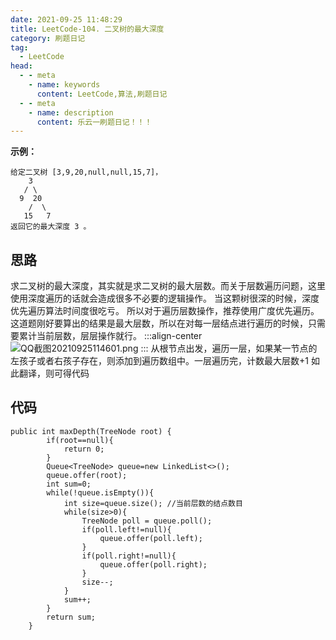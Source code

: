 ```yaml
---
date: 2021-09-25 11:48:29
title: LeetCode-104. 二叉树的最大深度
category: 刷题日记
tag:
  - LeetCode
head:
  - - meta
    - name: keywords
      content: LeetCode,算法,刷题日记
  - - meta
    - name: description
      content: 乐云一刷题日记！！！
---
```

**示例：**

```
给定二叉树 [3,9,20,null,null,15,7]，
    3
   / \
  9  20
    /  \
   15   7
返回它的最大深度 3 。
```
## 思路
求二叉树的最大深度，其实就是求二叉树的最大层数。而关于层数遍历问题，这里使用深度遍历的话就会造成很多不必要的逻辑操作。
当这颗树很深的时候，深度优先遍历算法时间度很吃亏。
所以对于遍历层数操作，推荐使用广度优先遍历。
这道题刚好要算出的结果是最大层数，所以在对每一层结点进行遍历的时候，只需要累计当前层数，层层操作就行。
:::align-center
![QQ截图20210925114601.png](https://www.leyuna.xyz/image/2021-09-25/QQ截图20210925114601.png)
:::
从根节点出发，遍历一层，如果某一节点的左孩子或者右孩子存在，则添加到遍历数组中。一层遍历完，计数最大层数+1
如此翻译，则可得代码
## 代码
```
public int maxDepth(TreeNode root) {
        if(root==null){
            return 0;
        }
        Queue<TreeNode> queue=new LinkedList<>();
        queue.offer(root);
        int sum=0;
        while(!queue.isEmpty()){
            int size=queue.size(); //当前层数的结点数目
            while(size>0){
                TreeNode poll = queue.poll();
                if(poll.left!=null){
                    queue.offer(poll.left);
                }
                if(poll.right!=null){
                    queue.offer(poll.right);
                }
                size--;
            }
            sum++;
        }
        return sum;
    }
```
